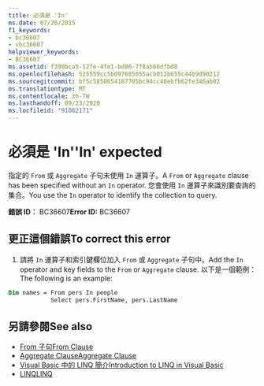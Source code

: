 ```yaml
---
title: 必須是 'In'
ms.date: 07/20/2015
f1_keywords:
- bc36607
- vbc36607
helpviewer_keywords:
- BC36607
ms.assetid: f390bca5-12fe-4fe1-bd86-7f8ab66dfbd8
ms.openlocfilehash: 525559cc5b097685055acb012b655c44b9d90212
ms.sourcegitcommit: bf5c5850654187705bc94cc40ebfb62fe346ab02
ms.translationtype: MT
ms.contentlocale: zh-TW
ms.lasthandoff: 09/23/2020
ms.locfileid: "91062171"
---
```

# <a name="in-expected"></a><span data-ttu-id="da336-102">必須是 'In'</span><span class="sxs-lookup"><span data-stu-id="da336-102">'In' expected</span></span>

<span data-ttu-id="da336-103">指定的 `From` 或 `Aggregate` 子句未使用 `In` 運算子。</span><span class="sxs-lookup"><span data-stu-id="da336-103">A `From` or `Aggregate` clause has been specified without an `In` operator.</span></span> <span data-ttu-id="da336-104">您會使用 `In` 運算子來識別要查詢的集合。</span><span class="sxs-lookup"><span data-stu-id="da336-104">You use the `In` operator to identify the collection to query.</span></span>  
  
 <span data-ttu-id="da336-105">**錯誤 ID︰** BC36607</span><span class="sxs-lookup"><span data-stu-id="da336-105">**Error ID:** BC36607</span></span>  
  
## <a name="to-correct-this-error"></a><span data-ttu-id="da336-106">更正這個錯誤</span><span class="sxs-lookup"><span data-stu-id="da336-106">To correct this error</span></span>  

1. <span data-ttu-id="da336-107">請將 `In` 運算子和索引鍵欄位加入 `From` 或 `Aggregate` 子句中。</span><span class="sxs-lookup"><span data-stu-id="da336-107">Add the `In` operator and key fields to the `From` or `Aggregate` clause.</span></span> <span data-ttu-id="da336-108">以下是一個範例：</span><span class="sxs-lookup"><span data-stu-id="da336-108">The following is an example:</span></span>  

```vb  
Dim names = From pers In people
            Select pers.FirstName, pers.LastName  
```  
  
## <a name="see-also"></a><span data-ttu-id="da336-109">另請參閱</span><span class="sxs-lookup"><span data-stu-id="da336-109">See also</span></span>

- [<span data-ttu-id="da336-110">From 子句</span><span class="sxs-lookup"><span data-stu-id="da336-110">From Clause</span></span>](../language-reference/queries/from-clause.md)
- [<span data-ttu-id="da336-111">Aggregate Clause</span><span class="sxs-lookup"><span data-stu-id="da336-111">Aggregate Clause</span></span>](../language-reference/queries/aggregate-clause.md)
- [<span data-ttu-id="da336-112">Visual Basic 中的 LINQ 簡介</span><span class="sxs-lookup"><span data-stu-id="da336-112">Introduction to LINQ in Visual Basic</span></span>](../programming-guide/language-features/linq/introduction-to-linq.md)
- [<span data-ttu-id="da336-113">LINQ</span><span class="sxs-lookup"><span data-stu-id="da336-113">LINQ</span></span>](../programming-guide/language-features/linq/index.md)
